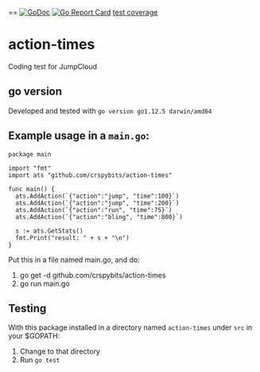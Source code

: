 ==
[![GoDoc](https://godoc.org/github.com/crspybits/action-times?status.svg)](https://godoc.org/github.com/crspybits/action-times)
[![Go Report Card](https://goreportcard.com/badge/crspybits/action-times)](https://goreportcard.com/report/crspybits/action-times) [test coverage](https://gocover.io/github.com/crspybits/action-times)

# action-times
Coding test for JumpCloud

## go version
Developed and tested with `go version go1.12.5 darwin/amd64`


## Example usage in a `main.go`:

```
package main

import "fmt"
import ats "github.com/crspybits/action-times"

func main() {
  ats.AddAction(`{"action":"jump", "time":100}`)
  ats.AddAction(`{"action":"jump", "time":200}`)
  ats.AddAction(`{"action":"run", "time":75}`)
  ats.AddAction(`{"action":"bling", "time":800}`)

  s := ats.GetStats()
  fmt.Print("result: " + s + "\n")
}
```
Put this in a file named main.go, and do:
1) go get -d github.com/crspybits/action-times
2) go run main.go

## Testing
With this package installed in a directory named `action-times` under `src` in your $GOPATH:
1) Change to that directory
2) Run `go test`
